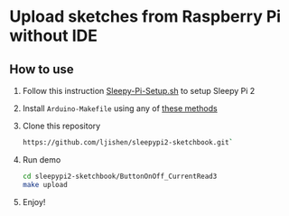 # Upload sketches from Raspberry Pi without IDE

## How to use

1. Follow this instruction [Sleepy-Pi-Setup.sh](https://github.com/ljishen/Sleepy-Pi-Setup) to setup Sleepy Pi 2

1. Install `Arduino-Makefile` using any of [these methods](https://github.com/sudar/Arduino-Makefile/#installation)

1. Clone this repository
   ```bash
   https://github.com/ljishen/sleepypi2-sketchbook.git`
   ```
1. Run demo
   ```bash
   cd sleepypi2-sketchbook/ButtonOnOff_CurrentRead3
   make upload
   ```

1. Enjoy!
